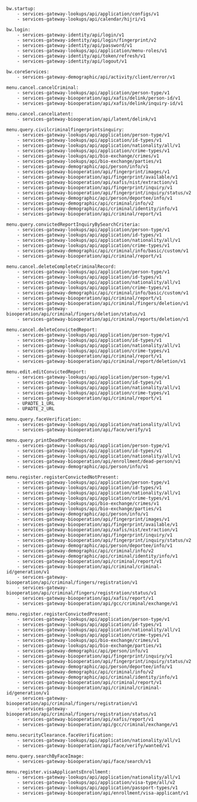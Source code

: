     bw.startup:
        - services-gateway-lookups/api/application/configs/v1
        - services-gateway-lookups/api/calendar/hijri/v1
    
    bw.login:
        - services-gateway-identity/api/login/v1
        - services-gateway-identity/api/login/fingerprint/v2
        - services-gateway-identity/api/password/v1
        - services-gateway-lookups/api/application/menu-roles/v1
        - services-gateway-identity/api/token/refresh/v1
        - services-gateway-identity/api/logout/v1
        
    bw.coreServices:
        - services-gateway-demographic/api/activity/client/error/v1
    
    menu.cancel.cancelCriminal:
        - services-gateway-lookups/api/application/person-type/v1
        - services-gateway-biooperation/api/xafis/delink/person-id/v1
        - services-gateway-biooperation/api/xafis/delink/inquiry-id/v1
    
    menu.cancel.cancelLatent:
        - services-gateway-biooperation/api/latent/delink/v1
        
    menu.query.civilcriminalfingerprintsinquiry:
        - services-gateway-lookups/api/application/person-type/v1
        - services-gateway-lookups/api/application/id-types/v1
        - services-gateway-lookups/api/application/nationality/all/v1
        - services-gateway-lookups/api/application/crime-types/v1
        - services-gateway-lookups/api/bio-exchange/crimes/v1
        - services-gateway-lookups/api/bio-exchange/parties/v1
        - services-gateway-demographic/api/person/info/v1
        - services-gateway-biooperation/api/fingerprint/images/v1
        - services-gateway-biooperation/api/fingerprint/available/v1
        - services-gateway-biooperation/api/xafis/nist/extraction/v1
        - services-gateway-biooperation/api/fingerprint/inquiry/v1
        - services-gateway-biooperation/api/fingerprint/inquiry/status/v2
        - services-gateway-demographic/api/person/deportee/info/v1
        - services-gateway-demographic/api/criminal/info/v2
        - services-gateway-demographic/api/criminal/identity/info/v1
        - services-gateway-biooperation/api/criminal/report/v1
    
    menu.query.convictedReportInquiryBySearchCriteria:
        - services-gateway-lookups/api/application/person-type/v1
        - services-gateway-lookups/api/application/id-types/v1
        - services-gateway-lookups/api/application/nationality/all/v1
        - services-gateway-lookups/api/application/crime-types/v1
        - services-gateway-demographic/api/criminal/info/basic/custom/v1
        - services-gateway-biooperation/api/criminal/report/v1
    
    menu.cancel.deleteCompleteCriminalRecord:
        - services-gateway-lookups/api/application/person-type/v1
        - services-gateway-lookups/api/application/id-types/v1
        - services-gateway-lookups/api/application/nationality/all/v1
        - services-gateway-lookups/api/application/crime-types/v1
        - services-gateway-demographic/api/criminal/info/basic/custom/v1
        - services-gateway-biooperation/api/criminal/report/v1
        - services-gateway-biooperation/api/criminal/fingers/deletion/v1
        - services-gateway-biooperation/api/criminal/fingers/deletion/status/v1
        - services-gateway-biooperation/api/criminal/reports/deletion/v1
    
    menu.cancel.deleteConvictedReport:
        - services-gateway-lookups/api/application/person-type/v1
        - services-gateway-lookups/api/application/id-types/v1
        - services-gateway-lookups/api/application/nationality/all/v1
        - services-gateway-lookups/api/application/crime-types/v1
        - services-gateway-biooperation/api/criminal/report/v1
        - services-gateway-biooperation/api/criminal/report/deletion/v1
    
    menu.edit.editConvictedReport:
        - services-gateway-lookups/api/application/person-type/v1
        - services-gateway-lookups/api/application/id-types/v1
        - services-gateway-lookups/api/application/nationality/all/v1
        - services-gateway-lookups/api/application/crime-types/v1
        - services-gateway-biooperation/api/criminal/report/v1
        - UPADTE_1_URL
        - UPADTE_2_URL
    
    menu.query.faceVerification:
        - services-gateway-lookups/api/application/nationality/all/v1
        - services-gateway-biooperation/api/face/verify/v1
    
    menu.query.printDeadPersonRecord:
        - services-gateway-lookups/api/application/person-type/v1
        - services-gateway-lookups/api/application/id-types/v1
        - services-gateway-lookups/api/application/nationality/all/v1
        - services-gateway-biooperation/api/enrollment/dead-person/v1
        - services-gateway-demographic/api/person/info/v1
    
    menu.register.registerConvictedNotPresent:
        - services-gateway-lookups/api/application/person-type/v1
        - services-gateway-lookups/api/application/id-types/v1
        - services-gateway-lookups/api/application/nationality/all/v1
        - services-gateway-lookups/api/application/crime-types/v1
        - services-gateway-lookups/api/bio-exchange/crimes/v1
        - services-gateway-lookups/api/bio-exchange/parties/v1
        - services-gateway-demographic/api/person/info/v1
        - services-gateway-biooperation/api/fingerprint/images/v1
        - services-gateway-biooperation/api/fingerprint/available/v1
        - services-gateway-biooperation/api/xafis/nist/extraction/v1
        - services-gateway-biooperation/api/fingerprint/inquiry/v1
        - services-gateway-biooperation/api/fingerprint/inquiry/status/v2
        - services-gateway-demographic/api/person/deportee/info/v1
        - services-gateway-demographic/api/criminal/info/v2
        - services-gateway-demographic/api/criminal/identity/info/v1
        - services-gateway-biooperation/api/criminal/report/v1
        - services-gateway-biooperation/api/criminal/criminal-id/generation/v1
        - services-gateway-biooperation/api/criminal/fingers/registration/v1
        - services-gateway-biooperation/api/criminal/fingers/registration/status/v1
        - services-gateway-biooperation/api/xafis/report/v1
        - services-gateway-biooperation/api/gcc/criminal/exchange/v1
    
    menu.register.registerConvictedPresent:
        - services-gateway-lookups/api/application/person-type/v1
        - services-gateway-lookups/api/application/id-types/v1
        - services-gateway-lookups/api/application/nationality/all/v1
        - services-gateway-lookups/api/application/crime-types/v1
        - services-gateway-lookups/api/bio-exchange/crimes/v1
        - services-gateway-lookups/api/bio-exchange/parties/v1
        - services-gateway-demographic/api/person/info/v1
        - services-gateway-biooperation/api/fingerprint/inquiry/v1
        - services-gateway-biooperation/api/fingerprint/inquiry/status/v2
        - services-gateway-demographic/api/person/deportee/info/v1
        - services-gateway-demographic/api/criminal/info/v2
        - services-gateway-demographic/api/criminal/identity/info/v1
        - services-gateway-biooperation/api/criminal/report/v1
        - services-gateway-biooperation/api/criminal/criminal-id/generation/v1
        - services-gateway-biooperation/api/criminal/fingers/registration/v1
        - services-gateway-biooperation/api/criminal/fingers/registration/status/v1
        - services-gateway-biooperation/api/xafis/report/v1
        - services-gateway-biooperation/api/gcc/criminal/exchange/v1
    
    menu.securityClearance.faceVerification:
        - services-gateway-lookups/api/application/nationality/all/v1
        - services-gateway-biooperation/api/face/verify/wanted/v1
    
    menu.query.searchByFaceImage:
        - services-gateway-biooperation/api/face/search/v1
    
    menu.register.visaApplicantsEnrollment:
        - services-gateway-lookups/api/application/nationality/all/v1
        - services-gateway-lookups/api/application/visa-type/all/v2
        - services-gateway-lookups/api/application/passport-types/v1
        - services-gateway-biooperation/api/enrollment/visa-applicant/v1